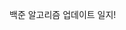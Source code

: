 백준 알고리즘 업데이트 일지!
<!--This is a auto push repository for Baekjoon Online Judge created with [BaekjoonHub](https://github.com/BaekjoonHub/BaekjoonHub).-->


